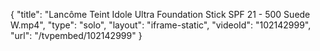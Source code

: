 {
    "title": "Lanc&ocirc;me Teint Idole Ultra Foundation Stick SPF 21 - 500 Suede W.mp4",
    "type": "solo",
    "layout": "iframe-static",
    "videoId": "102142999",
    "url": "\/tvpembed\/102142999"
}